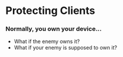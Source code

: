 # Protecting Clients

### Normally, you own your device...
* What if the enemy owns it?
* What if your enemy is supposed to own it?
